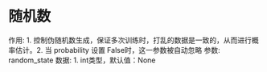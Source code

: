 # 随机数

作用: 1. 控制伪随机数生成，保证多次训练时，打乱的数据是一致的，从而进行概率估计。2. 当 probability 设置 False时，这一参数被自动忽略
参数: random_state
数据: 1. int类型，默认值：None